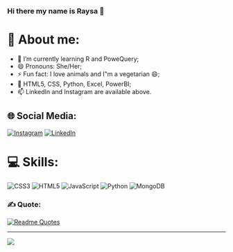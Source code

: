 ### Hi there my name is Raysa 👋

# 💫 About me:

- 🌱 I’m currently learning R and PoweQuery;
- 😄 Pronouns: She/Her;
- ⚡ Fun fact: I love animals and I"m a vegetarian 😄;
- 🌱 HTML5, CSS, Python, Excel, PowerBI;
- 📫 LinkedIn and Instagram are available above. <br>


## 🌐 Social Media:
 [![Instagram](https://img.shields.io/badge/Instagram-%23E4405F.svg?logo=Instagram&logoColor=white)](https://www.instagram.com/raysa.grippa/) [![LinkedIn](https://img.shields.io/badge/LinkedIn-%230077B5.svg?logo=linkedin&logoColor=white)](https://www.linkedin.com/in/raysa-de-jesus-grippa-06887a1b0/)

# 💻 Skills:
![CSS3](https://img.shields.io/badge/css3-%231572B6.svg?style=for-the-badge&logo=css3&logoColor=white) ![HTML5](https://img.shields.io/badge/html5-%23E34F26.svg?style=for-the-badge&logo=html5&logoColor=white) ![JavaScript](https://img.shields.io/badge/javascript-%23323330.svg?style=for-the-badge&logo=javascript&logoColor=%23F7DF1E) ![Python](https://img.shields.io/badge/phyton-%2320232a.svg?style=for-the-badge&logo=python&logoColor=%2361DAFB) 
![MongoDB](https://img.shields.io/badge/mongodb-%2320232a.svg?style=for-the-badge&logo=mongodb&logoColor=%00684A)

### ✍️ Quote:
[![Readme Quotes](https://quotes-github-readme.vercel.app/api?type=horizontal&theme=dark)](https://github.com/piyushsuthar/github-readme-quotes)

---
[![](https://visitcount.itsvg.in/api?id=Jeeffsantoos&icon=0&color=0)](https://visitcount.itsvg.in)
